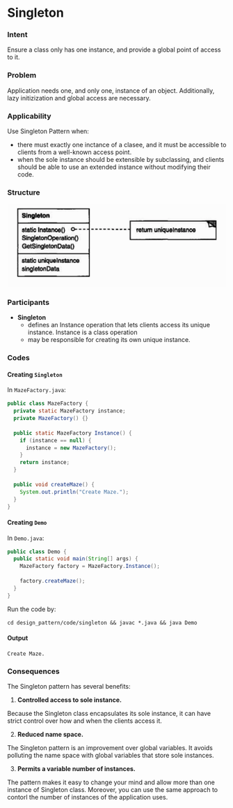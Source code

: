 # Singleton

### Intent
Ensure a class only has one instance, and provide a global point of access to it.

### Problem
Application needs one, and only one, instance of an object. Additionally, lazy initizization and global access are necessary.

### Applicability
Use Singleton Pattern when:
- there must exactly one inctance of a clasee, and it must be accessible to clients from a well-known access point.
- when the sole instance should be extensible by subclassing, and clients should be able to use an extended instance without modifying their code.

### Structure

<img src="../images/singleton_structure.png">

### Participants
- **Singleton**
  - defines an Instance operation that lets clients access its unique instance. Instance is a class operation
  - may be responsible for creating its own unique instance.

### Codes

#### Creating `Singleton`
In `MazeFactory.java`:
```java
public class MazeFactory {
  private static MazeFactory instance;
  private MazeFactory() {}

  public static MazeFactory Instance() {
    if (instance == null) {
      instance = new MazeFactory();
    }
    return instance;
  }

  public void createMaze() {
    System.out.println("Create Maze.");
  }
}
```

#### Creating `Demo`
In `Demo.java`:
```java
public class Demo {
  public static void main(String[] args) {
    MazeFactory factory = MazeFactory.Instance();

    factory.createMaze();
  }
}
```

Run the code by:
```
cd design_pattern/code/singleton && javac *.java && java Demo
```

#### Output
```
Create Maze.
```

### Consequences
The Singleton pattern has several benefits:

1. **Controlled access to sole instance.**

Because the Singleton class encapsulates its sole instance, it can have strict control over how and when the clients access it.

2. **Reduced name space.**

The Singleton pattern is an improvement over global variables. It avoids polluting the name space with global variables that store sole instances.

3. **Permits a variable number of instances.**

The pattern makes it easy to change your mind and allow more than one instance of Singleton class. Moreover, you can use the same approach to contorl the number of instances of the application uses.
